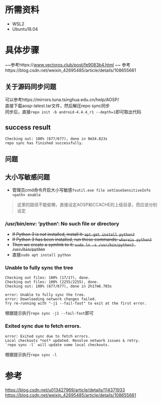 # 所需资料
- WSL2
- Ubuntu18.04

# 具体步骤
~~参考https://www.vectoros.club/post/fe9083b4.html ~~
参考https://blog.csdn.net/weixin_42695485/article/details/108655661
## 关于源码同步问题
可以参考https://mirrors.tuna.tsinghua.edu.cn/help/AOSP/ \
直接下载aosp-latest.tar文件，然后解压repo sync同步 \
同步后，直接`repo init -b android-4.4.4_r1 --depth=1`即可取出代码
## success result
```
Checking out: 100% (677/677), done in 9m34.823s
repo sync has finished successfully.
```
## 问题
## 大小写敏感问题
- 管理员cmd命令开启大小写敏感`fsutil.exe file setCaseSensitiveInfo <path> enable`
> 这里的路径不能偷懒，直接设定AOSP和CCACHE的上级目录，而应该分别设定
### /usr/bin/env: ‘python’: No such file or directory
- ~~If Python 3 is not installed, install it: `apt-get install python3`~~
- ~~If Python 3 has been installed, run these commands: `whereis python3`~~
- ~~Then we create a symlink to it: `sudo ln -s /usr/bin/python3 /usr/bin/python`~~
- 直接`sudo apt install python`
### Unable to fully sync the tree
```
Checking out files: 100% (17/17), done.
Checking out files: 100% (2255/2255), done.
Checking out: 100% (677/677), done in 2h17m6.703s

error: Unable to fully sync the tree.
error: Downloading network changes failed.
Try re-running with "-j1 --fail-fast" to exit at the first error.
```
根据提示执行`repo sync -j1 --fail-fast`即可
### Exited sync due to fetch errors.
```
error: Exited sync due to fetch errors.
Local checkouts *not* updated. Resolve network issues & retry.
`repo sync -l` will update some local checkouts.
```
根据提示执行`repo sync -l`
# 参考
https://blog.csdn.net/u013427969/article/details/114371933
https://blog.csdn.net/weixin_42695485/article/details/108655661
